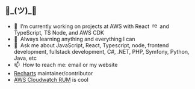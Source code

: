 <!--
**ckifer/ckifer** is a ✨ _special_ ✨ repository because its `README.md` (this file) appears on your GitHub profile.
-->
## 👋\_(ツ)_👋

- 🔭  &nbsp;I’m currently working on projects at AWS with React &nbsp;<img src="https://reactjs.org/favicon-32x32.png?v=f4d46f030265b4c48a05c999b8d93791" height="16px" width="16px" alt="react logo" /> and TypeScript, TS Node, and AWS CDK
- 🌱  &nbsp;Always learning anything and everything I can
- 💬  &nbsp;Ask me about JavaScript, React, Typescript, node, frontend development, fullstack development, C#, .NET, PHP, Symfony, Python, Java, etc
- 📫  &nbsp;How to reach me: email or my website
- [Recharts](https://github.com/recharts/recharts) maintainer/contributor
- [AWS Cloudwatch RUM](https://github.com/aws-observability/aws-rum-web) is cool 
